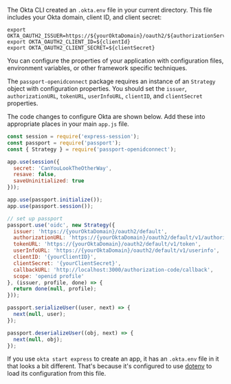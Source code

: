 The Okta CLI created an `.okta.env` file in your current directory. This file includes your Okta domain, client ID, and client secret:

```properties
export OKTA_OAUTH2_ISSUER=https://${yourOktaDomain}/oauth2/${authorizationServerId}
export OKTA_OAUTH2_CLIENT_ID=${clientId}
export OKTA_OAUTH2_CLIENT_SECRET=${clientSecret}
```

You can configure the properties of your application with configuration files, environment variables, or other framework specific techniques.

The `passport-openidconnect` package requires an instance of an `Strategy` object with configuration properties. You should set the `issuer`, `authorizationURL`, `tokenURL`,  `userInfoURL`, `clientID`, and `clientSecret` properties.

The code changes to configure Okta are shown below. Add these into appropriate places in your main `app.js` file.

```js
const session = require('express-session');
const passport = require('passport');
const { Strategy } = require('passport-openidconnect');

app.use(session({
  secret: 'CanYouLookTheOtherWay',
  resave: false,
  saveUninitialized: true
}));

app.use(passport.initialize());
app.use(passport.session());

// set up passport
passport.use('oidc', new Strategy({
  issuer: 'https://{yourOktaDomain}/oauth2/default',
  authorizationURL: 'https://{yourOktaDomain}/oauth2/default/v1/authorize',
  tokenURL: 'https://{yourOktaDomain}/oauth2/default/v1/token',
  userInfoURL: 'https://{yourOktaDomain}/oauth2/default/v1/userinfo',
  clientID: '{yourClientID}',
  clientSecret: '{yourClientSecret}',
  callbackURL: 'http://localhost:3000/authorization-code/callback',
  scope: 'openid profile'
}, (issuer, profile, done) => {
  return done(null, profile);
}));

passport.serializeUser((user, next) => {
  next(null, user);
});

passport.deserializeUser((obj, next) => {
  next(null, obj);
});
```

If you use `okta start express` to create an app, it has an `.okta.env` file in it that looks a bit different. That's because it's configured to use [dotenv](https://github.com/motdotla/dotenv) to load its configuration from this file.
